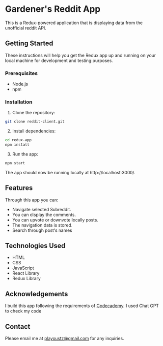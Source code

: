 # Gardener's Reddit App
This is a Redux-powered application that is displaying data from the unofficial reddit API. 

## Getting Started
These instructions will help you get the Redux app up and running on your local machine for development and testing purposes.

### Prerequisites
- Node.js
- npm

### Installation

1. Clone the repository:

```bash
git clone reddit-client.git
```


2. Install dependencies:

```bash
cd redux-app
npm install
```

3. Run the app:

```bash
npm start
```
The app should now be running locally at http://localhost:3000/.



## Features
Through this app you can: 
- Navigate selected Subreddit. 
- You can display the comments. 
- You can upvote or downvote locally posts. 
- The navigation data is stored.
- Search through post's names


## Technologies Used
- HTML
- CSS
- JavaScript 
- React Library 
- Redux Library 


## Acknowledgements
I build this app following the requirements of [Codecademy](https://www.codecademy.com/).
I used Chat GPT to check my code 

## Contact
Please email me at [playoustz@gmail.com](mailto:playoustz@gmail.com) for any inquiries.

